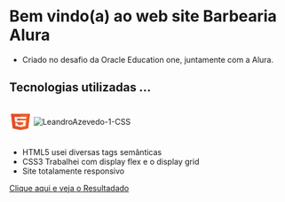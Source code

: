 
# Bem vindo(a) ao web site Barbearia Alura

- Criado no desafio da Oracle Education one, juntamente com a Alura.

## Tecnologias utilizadas ...

<div style="display: inline_block"> <br>
  <img align="center" alt="LeandroAzevedo-1-HTML" height="30" width="40" src="https://raw.githubusercontent.com/devicons/devicon/master/icons/html5/html5-original.svg">
  <img align="center" alt="LeandroAzevedo-1-CSS" height="30" width="40" src="https://cdn.jsdelivr.net/gh/devicons/devicon/icons/css3/css3-original.svg">
</div> <br>

-  HTML5 usei diversas tags semânticas 
-  CSS3 Trabalhei com display flex e o display grid 
-  Site totalamente responsivo 

<a href="https://leandroazevedo-1.github.io/web-site-barbearia/" target="_blank">Clique aqui e veja o Resultadado</a>



